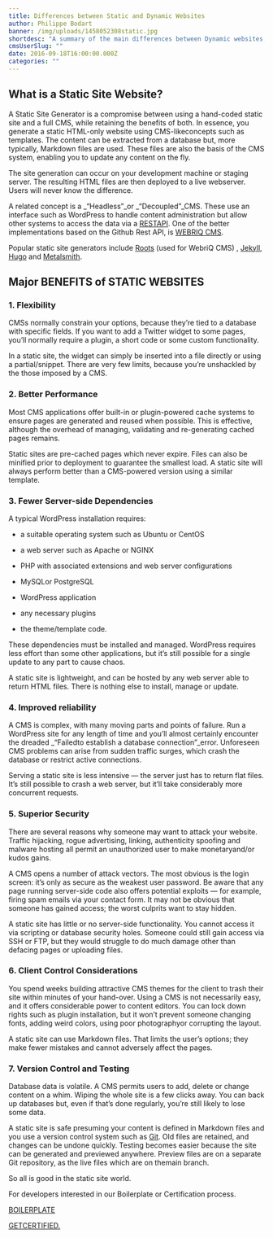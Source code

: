 ```yaml
---
title: Differences between Static and Dynamic Websites
author: Philippe Bodart
banner: /img/uploads/1458052308static.jpg
shortdesc: "A summary of the main differences between Dynamic websites, build with tools like Wordpress and Static websites build with tools like WebriQ CMS"
cmsUserSlug: ""
date: 2016-09-18T16:00:00.000Z
categories: ""
---
```


##  **What is a Static Site Website?**

A Static Site Generator is a compromise between using a hand-coded static site and a full CMS, while retaining the benefits of both. In essence, you generate a static HTML-only website using CMS-likeconcepts such as templates. The content can be extracted from a database but, more typically, Markdown files are used. These files are also the basis of the CMS system, enabling you to update any content on the fly.

The site generation can occur on your development machine or staging server. The resulting HTML files are then deployed to a live webserver. Users will never know the difference.

A related concept is a _“Headless”_or _“Decoupled”_CMS. These use an interface such as WordPress to handle content administration but allow other systems to access the data via a [RESTAPI](https://en.wikipedia.org/wiki/Representational_state_transfer). One of the better implementations based on the Github Rest API, is [WEBRIQ CMS](http://demo.webriq.com/). 

Popular static site generators include [Roots](http://www.roots.cx/) (used for WebriQ CMS) , [Jekyll](http://jekyllrb.com/), [Hugo](http://gohugo.io/) and [Metalsmith](http://www.metalsmith.io/).

## Major BENEFITS of STATIC WEBSITES

###  **1. Flexibility**

CMSs normally constrain your options, because they’re tied to a database with specific fields. If you want to add a Twitter widget to some pages, you’ll normally require a plugin, a short code or some custom functionality.

In a static site, the widget can simply be inserted into a file directly or using a partial/snippet. There are very few limits, because you’re unshackled by the those imposed by a CMS.

###  **2. Better Performance**

Most CMS applications offer built-in or plugin-powered cache systems to ensure pages are generated and reused when possible. This is effective, although the overhead of managing, validating and re-generating cached pages remains.

Static sites are pre-cached pages which never expire. Files can also be minified prior to deployment to guarantee the smallest load. A static site will always perform better than a CMS-powered version using a similar template.

###    **3. Fewer Server-side Dependencies**

A typical WordPress installation requires:

 - a suitable operating system such as Ubuntu or CentOS

 - a web server such as Apache or NGINX

 - PHP with associated extensions and web server configurations

 - MySQLor PostgreSQL

 - WordPress application

 - any necessary plugins

 - the theme/template code.

These dependencies must be installed and managed. WordPress requires less effort than some other applications, but it’s still possible for a single update to any part to cause chaos.

A static site is lightweight, and can be hosted by any web server able to return HTML files. There is nothing else to install, manage or update.

###  **4. Improved reliability**

 A CMS is complex, with many moving parts and points of failure. Run a WordPress site for any length of time and you’ll almost certainly encounter the dreaded _“Failedto establish a database connection”_error. Unforeseen CMS problems can arise from sudden traffic surges, which crash the database or restrict active connections.

Serving a static site is less intensive — the server just has to return flat files. It’s still possible to crash a web server, but it’ll take considerably more concurrent requests.

###  **5. Superior Security**

There are several reasons why someone may want to attack your website. Traffic hijacking, rogue advertising, linking, authenticity spoofing and malware hosting all permit an unauthorized user to make monetaryand/or kudos gains.

A CMS opens a number of attack vectors. The most obvious is the login screen: it’s only as secure as the weakest user password. Be aware that any page running server-side code also offers potential exploits — for example, firing spam emails via your contact form. It may not be obvious that someone has gained access; the worst culprits want to stay hidden.

A static site has little or no server-side functionality. You cannot access it via scripting or database security holes. Someone could still gain access via SSH or FTP, but they would struggle to do much damage other than defacing pages or uploading files. 

###  **6. Client Control Considerations**

You spend weeks building attractive CMS themes for the client to trash their site within minutes of your hand-over. Using a CMS is not necessarily easy, and it offers considerable power to content editors. You can lock down rights such as plugin installation, but it won’t prevent someone changing fonts, adding weird colors, using poor photographyor corrupting the layout.

A static site can use Markdown files. That limits the user’s options; they make fewer mistakes and cannot adversely affect the pages. 

###  **7. Version Control and Testing**

Database data is volatile. A CMS permits users to add, delete or change content on a whim. Wiping the whole site is a few clicks away. You can back up databases but, even if that’s done regularly, you’re still likely to lose some data.

A static site is safe presuming your content is defined in Markdown files and you use a version control system such as [Git](https://git-scm.com/). Old files are retained, and changes can be undone quickly. Testing becomes easier because the site can be generated and previewed anywhere. 
Preview files are on a separate Git repository, as the live files which are on themain branch. 

So all is good in the static site world. 

For developers interested in our Boilerplate or Certification process.

[BOILERPLATE](https://boilerplate.webriq.com/)

[GETCERTIFIED.](http://webriq.com/get-certified)

